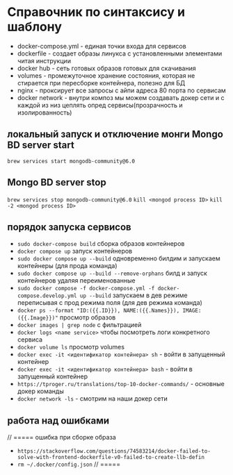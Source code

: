 # Справочник по синтаксису и шаблону
- docker-compose.yml - единая точки входа для сервисов
- dockerfile - создает образы линукса с установленными элементами читая инструкции
- docker hub - сеть готовых образов готовых для скачивания
- volumes - промежуточное хранение состояния, которая не стирается при пересборке контейнера, полезно для БД
- nginx - проксирует все запросы с айпи адреса 80 порта по сервисам 
- docker network - внутри композ мы можем создавать докер сети и с каждой из низ цеплять опред сервисы(прозрачность и изолированность)



## локальный запуск и отключение монги Mongo BD server start
```brew services start mongodb-community@6.0```
## Mongo BD server stop
```brew services stop mongodb-community@6.0```
```kill <mongod process ID>```
```kill -2 <mongod process ID>```


## порядок запуска сервисов
- ```sudo docker-compose build``` сборка образов контейнеров
- ```docker compose up``` запуск контейнеров
- ```sudo docker compose up --build``` одновременно билдим и запускаем контейнеры (для прода команда)
- ```sudo docker compose up --build --remove-orphans``` билд и запуск контейнеров удаляя переименованные
- ```sudo docker compose -f docker-compose.yml -f docker-compose.develop.yml up --build``` запускаем в дев режиме переписывая с прод режима поля (для дев режима команда)
- ```docker ps --format "ID:({{.ID}}), NAME:({{.Names}}), IMAGE: ({{.Image}})"``` просмотр образов
- ```docker images | grep node``` с фильтрацией
- ```docker logs <name service>``` чтобы посмотреть логи конкретного сервиса
- ```docker volume ls``` просмотр volumes
- ```docker exec -it <идентификатор контейнера> sh``` - войти в запущенный контейнер
- ```docker exec -it <идентификатор контейнера> bash``` - войти в запущенный контейнер
- ```https://tproger.ru/translations/top-10-docker-commands/``` - основные докер команды
- ```docker network -ls``` - смотрим на наши докер сети

## работа над ошибками
// =====
ошибка при сборке образа
- ```https://stackoverflow.com/questions/74583214/docker-failed-to-solve-with-frontend-dockerfile-v0-failed-to-create-llb-defin```
- ```rm ~/.docker/config.json```
// =====